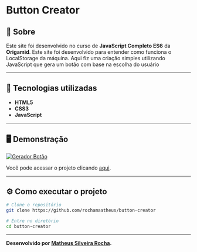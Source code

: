 <h1>Button Creator</h1>

<h2>🤔 Sobre</h2>

Este site foi desenvolvido no curso de **JavaScript Completo ES6** da **Origamid**.
Este site foi desenvolvido para entender como funciona o LocalStorage da máquina. Aqui fiz uma criação simples utilizando JavaScript que gera um botão
com base na escolha do usuário

<hr>

<h2>🚀 Tecnologias utilizadas</h2>

- **HTML5**
- **CSS3**
- **JavaScript**

<hr>

<h2>🖥️ Demonstração</h2>

[![Gerador Botão](https://i.imgur.com/5ArAMzS.png "Clique para acessar o projeto")](https://rochamaatheus.github.io/button-creator/ "Clique para acessar o projeto")   

Você pode acessar o projeto clicando [aqui](https://rochamaatheus.github.io/button-creator/).

<hr>

<h2>⚙ Como executar o projeto</h2>

```bash
# Clone o repositório
git clone https://github.com/rochamaatheus/button-creator

# Entre no diretório
cd button-creator
```

<hr>

**Desenvolvido por [Matheus Silveira Rocha](https://github.com/rochamaatheus/).**
